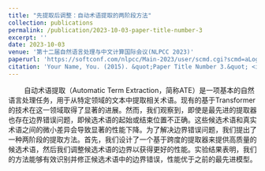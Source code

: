 ```yaml
---
title: "先提取后调整：自动术语提取的两阶段方法"
collection: publications
permalink: /publication/2023-10-03-paper-title-number-3
excerpt: ''
date: 2023-10-03
venue: '第十二届自然语言处理与中文计算国际会议(NLPCC 2023)'
paperurl: 'https://softconf.com/nlpcc/Main-2023/user/scmd.cgi?scmd=aLogin&passcode=402X-H2D9C4P2G6'
citation: 'Your Name, You. (2015). &quot;Paper Title Number 3.&quot; <i>Journal 1</i>. 1(3).'
---
```

&emsp;&emsp;
自动术语提取（Automatic Term Extraction，简称ATE）是一项基本的自然语言处理任务，用于从特定领域的文本中提取相关术语。现有的基于Transformer的技术在这一领域取得了显著的进展。然而，我们观察到，即使是最先进的提取器也存在边界错误问题，即候选术语的起始或结束位置不正确。这些候选术语和真实术语之间的微小差异会导致显著的性能下降。为了解决边界错误问题，我们提出了一种两阶段的提取方法。首先，我们设计了一个基于跨度的提取器来提供高质量的候选术语，然后我们调整候选术语的边界以获得更好的性能。实验结果表明，我们的方法能够有效识别并修正候选术语中的边界错误，性能优于之前的最先进模型。